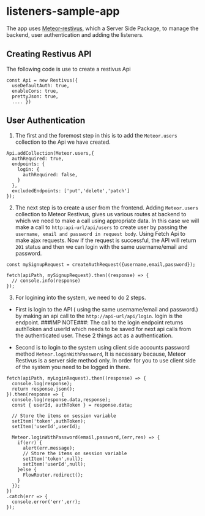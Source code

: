# listeners-sample-app
The app uses [Meteor-restivus](https://github.com/kahmali/meteor-restivus), which a Server Side Package, to manage the backend, user authentication and adding the listeners.

## Creating Restivus API ##
The following code is use to create a restivus Api

```
const Api = new Restivus({
  useDefaultAuth: true,
  enableCors: true,
  prettyJson: true,
  .... })
```

## User Authentication ##
1. The first and the foremost step in this is to add the `Meteor.users` collection to the Api we have created.
```
Api.addCollection(Meteor.users,{
  authRequired: true,
  endpoints: {
    login: {
      authRequired: false,
    }
  },
  excludedEndpoints: ['put','delete','patch']
});
```

2. The next step is to create a user from the frontend. Adding `Meteor.users` collection to Meteor Restivus, gives us various routes at backend to which we need to make a call using appropriate data. In this case we will make a call to `http:api-url/api/users` to create user by passing the `username, email and password in request body`. Using Fetch Api to make ajax requests. Now if the request is successful, the API will return `201` status and then we can login with the same username/email and password.

```
const mySignupRequest = createAuthRequest({username,email,password});

fetch(apiPath, mySignupRequest).then((response) => {
  // console.info(response)
});
```

3. For logining into the system, we need to do 2 steps.

- First is login to the API ( using the same username/email and password.) by making an api call to the
`http://api-url/api/login`. login is the endpoint.
###IMP NOTE###: The call to the login endpoint returns authToken and userId which needs to be saved for next api calls from the authenticated user. These 2 things act as a authentication.

- Second is to login to the system using client side accounts password method `Meteor.loginWithPassword`, It is necessary because, Meteor Restivus is a server side method only. In order for you to use client side of the system you need to be logged in there.

```
fetch(apiPath, myLoginRequest).then((response) => {
  console.log(response);
  return response.json();
}).then(response => {
  console.log(response.data,response);
  const { userId, authToken } = response.data;

  // Store the items on session variable
  setItem('token',authToken);
  setItem('userId',userId);

  Meteor.loginWithPassword(email,password,(err,res) => {
    if(err) {
      alert(err.message);
      // Store the items on session variable
      setItem('token',null);
      setItem('userId',null);
    }else {
      FlowRouter.redirect();
    }
  });
})
.catch(err => {
  console.error('err',err);
});
```

